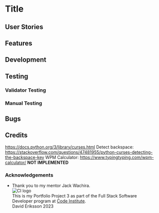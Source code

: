 # Title

## User Stories

## Features

## Development

## Testing
### Validator Testing

### Manual Testing

## Bugs

## Credits
https://docs.python.org/3/library/curses.html
Detect backspace: https://stackoverflow.com/questions/47481955/python-curses-detecting-the-backspace-key
WPM Calculator: https://www.typingtyping.com/wpm-calculator/ **NOT IMPLEMENTED**

### Acknowledgements	
- Thank you to my mentor Jack Wachira.\
![CI logo](https://codeinstitute.s3.amazonaws.com/fullstack/ci_logo_small.png)\
This is my Portfolio Project 3 as part of the Full Stack Software Developer program at [Code Institute](https://codeinstitute.net/).\
David Eriksson 2023